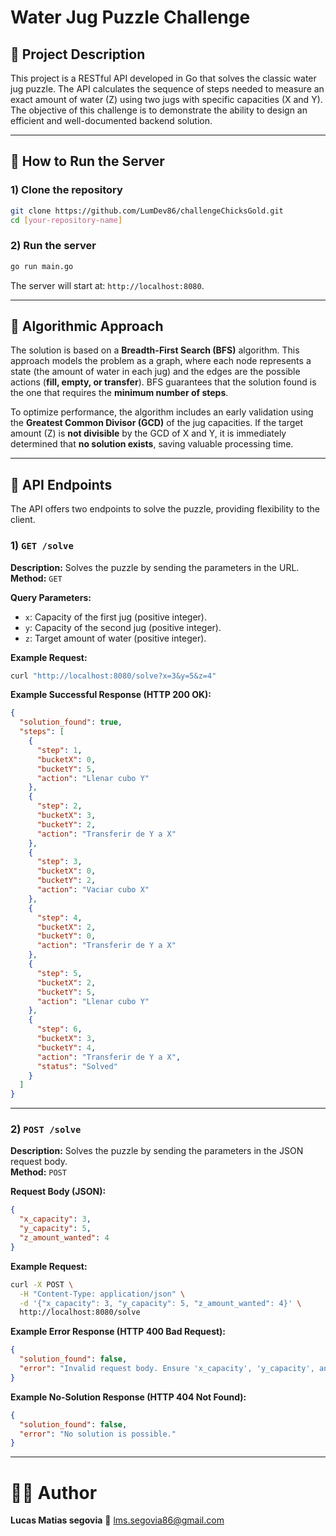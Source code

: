 # Water Jug Puzzle Challenge

## 📝 Project Description
This project is a RESTful API developed in Go that solves the classic water jug puzzle. The API calculates the sequence of steps needed to measure an exact amount of water (Z) using two jugs with specific capacities (X and Y). The objective of this challenge is to demonstrate the ability to design an efficient and well-documented backend solution.

---

## 🚀 How to Run the Server

### 1) Clone the repository
```bash
git clone https://github.com/LumDev86/challengeChicksGold.git
cd [your-repository-name]
```

### 2) Run the server
```bash
go run main.go
```

The server will start at: `http://localhost:8080`.

---

## 🧠 Algorithmic Approach
The solution is based on a **Breadth-First Search (BFS)** algorithm. This approach models the problem as a graph, where each node represents a state (the amount of water in each jug) and the edges are the possible actions (**fill, empty, or transfer**). BFS guarantees that the solution found is the one that requires the **minimum number of steps**.

To optimize performance, the algorithm includes an early validation using the **Greatest Common Divisor (GCD)** of the jug capacities. If the target amount (Z) is **not divisible** by the GCD of X and Y, it is immediately determined that **no solution exists**, saving valuable processing time.

---

## 📖 API Endpoints
The API offers two endpoints to solve the puzzle, providing flexibility to the client.

### 1) `GET /solve`
**Description:** Solves the puzzle by sending the parameters in the URL.  
**Method:** `GET`

**Query Parameters:**
- `x`: Capacity of the first jug (positive integer).
- `y`: Capacity of the second jug (positive integer).
- `z`: Target amount of water (positive integer).

**Example Request:**
```bash
curl "http://localhost:8080/solve?x=3&y=5&z=4"
```

**Example Successful Response (HTTP 200 OK):**
```json
{
  "solution_found": true,
  "steps": [
    {
      "step": 1,
      "bucketX": 0,
      "bucketY": 5,
      "action": "Llenar cubo Y"
    },
    {
      "step": 2,
      "bucketX": 3,
      "bucketY": 2,
      "action": "Transferir de Y a X"
    },
    {
      "step": 3,
      "bucketX": 0,
      "bucketY": 2,
      "action": "Vaciar cubo X"
    },
    {
      "step": 4,
      "bucketX": 2,
      "bucketY": 0,
      "action": "Transferir de Y a X"
    },
    {
      "step": 5,
      "bucketX": 2,
      "bucketY": 5,
      "action": "Llenar cubo Y"
    },
    {
      "step": 6,
      "bucketX": 3,
      "bucketY": 4,
      "action": "Transferir de Y a X",
      "status": "Solved"
    }
  ]
}
```

---

### 2) `POST /solve`
**Description:** Solves the puzzle by sending the parameters in the JSON request body.  
**Method:** `POST`

**Request Body (JSON):**
```json
{
  "x_capacity": 3,
  "y_capacity": 5,
  "z_amount_wanted": 4
}
```

**Example Request:**
```bash
curl -X POST \
  -H "Content-Type: application/json" \
  -d '{"x_capacity": 3, "y_capacity": 5, "z_amount_wanted": 4}' \
  http://localhost:8080/solve
```

**Example Error Response (HTTP 400 Bad Request):**
```json
{
  "solution_found": false,
  "error": "Invalid request body. Ensure 'x_capacity', 'y_capacity', and 'z_amount_wanted' fields are integers."
}
```

**Example No-Solution Response (HTTP 404 Not Found):**
```json
{
  "solution_found": false,
  "error": "No solution is possible."
}
```

---

# 🧑‍💻 Author

**Lucas Matias segovia**
📧 lms.segovia86@gmail.com
